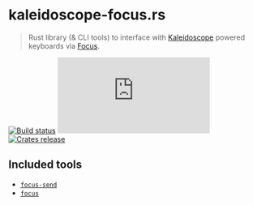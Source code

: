 # kaleidoscope-focus.rs

> Rust library (& CLI tools) to interface with [Kaleidoscope][kaleidoscope]
> powered keyboards via [Focus][focus].

 [focus]: https://kaleidoscope.readthedocs.io/en/latest/plugins/Kaleidoscope-FocusSerial.html
 [kaleidoscope]: https://github.com/keyboardio/Kaleidoscope

[![Build status][ci:badge]][ci:link]
[![Latest release][rel:badge]][rel:link]
[![Crates release][crate:badge]][crate:link]

 [ci:badge]: https://img.shields.io/github/workflow/status/keyboardio/kaleidoscope-focus.rs/Automatic%20builds?style=for-the-badge
 [ci:link]: https://github.com/keyboardio/kaleidoscope-focus.rs/actions/workflows/auto-build.yml
 [rel:badge]: https://img.shields.io/github/v/release/keyboardio/kaleidoscope-focus.rs?include_prereleases&label=Version&style=for-the-badge
 [rel:link]: https://github.com/keyboardio/kaleidoscope-focus.rs/releases/latest
 [crate:badge]:https://img.shields.io/crates/v/kaleidoscope-focus?style=for-the-badge
 [crate:link]: https://crates.io/crates/kaleidoscope-focus

## Included tools

- [`focus-send`](kaleidoscope-focus-cli/docs/focus-send.md)
- [`focus`](kaleidoscope-focus-cli/docs/focus.md)
